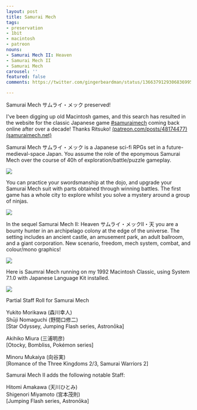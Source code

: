 ```yaml
---
layout: post
title: Samurai Mech
tags:
- preservation
- 1bit
- macintosh
- patreon
nouns:
- Samurai Mech II: Heaven
- Samurai Mech II
- Samurai Mech
carousel: ''
featured: false
comments: https://twitter.com/gingerbeardman/status/1366379129306836995

---
```

Samurai Mech サムライ・メック preserved!   
  
I've been digging up old Macintosh games, and this search has resulted in the website for the classic Japanese game [#samuraimech](https://twitter.com/hashtag/samuraimech?src=hash) coming back online after over a decade! Thanks Ritsuko! [(patreon.com/posts/48174477)](https://www.patreon.com/posts/48174477) [(samuraimech.net)](https://samuraimech.net/) 

Samurai Mech サムライ・メック is a Japanese sci-fi RPGs set in a future-medieval-space Japan. You assume the role of the eponymous Samurai Mech over the course of 40h of exploration/battle/puzzle gameplay.

![](https://pbs.twimg.com/media/EvZTzbRXMAwX9t5.png)

You can practice your swordsmanship at the dojo, and upgrade your Samurai Mech suit with parts obtained through winning battles. The first game has a whole city to explore whilst you solve a mystery around a group of ninjas.

![](https://pbs.twimg.com/media/EvZVB64XYAYlNZW.png)

In the sequel Samurai Mech II: Heaven サムライ・メックII・天 you are a bounty hunter in an archipelago colony at the edge of the universe. The setting includes an ancient castle, an amusement park, an adult ballroom, and a giant corporation. New scenario, freedom, mech system, combat, and colour/mono graphics!

![](https://pbs.twimg.com/media/EvZYUntWYAAtfuk.png)

Here is Saumrai Mech running on my 1992 Macintosh Classic, using System 7.1.0 with Japanese Language Kit installed.

![](https://pbs.twimg.com/media/EvZjDQmXAAkwY3K.jpg)

Partial Staff Roll for Samurai Mech  
  
Yukito Morikawa (森川幸人)   
Shūji Nomaguchi (野間口修二)  
\[Star Odyssey, Jumping Flash series, Astronōka\]  
  
Akihiko Miura (三浦明彦)  
\[Otocky, Bombliss, Pokémon series\]  
  
Minoru Mukaiya (向谷実)  
\[Romance of the Three Kingdoms 2/3, Samurai Warriors 2\]

Samurai Mech II adds the following notable Staff:  
  
Hitomi Amakawa (天川ひとみ)  
Shigenori Miyamoto (宮本茂則)  
\[Jumping Flash series, Astronōka\]